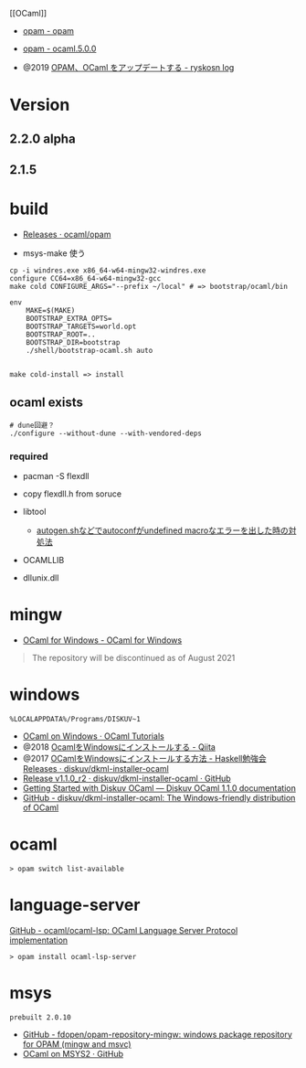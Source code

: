 [[OCaml]]

- [opam - opam](https://opam.ocaml.org/)
- [opam - ocaml.5.0.0](https://opam.ocaml.org/packages/ocaml/ocaml.5.0.0/)

- @2019 [OPAM、OCaml をアップデートする - ryskosn log](https://ryskosn.hatenadiary.com/entry/2019/03/21/181524)

# Version
## 2.2.0 alpha

## 2.1.5

# build
- [Releases · ocaml/opam](https://github.com/ocaml/opam/releases)

- msys-make 使う
```
cp -i windres.exe x86_64-w64-mingw32-windres.exe
configure CC64=x86_64-w64-mingw32-gcc
make cold CONFIGURE_ARGS="--prefix ~/local" # => bootstrap/ocaml/bin

env 
	MAKE=$(MAKE) 
	BOOTSTRAP_EXTRA_OPTS= 
	BOOTSTRAP_TARGETS=world.opt 
	BOOTSTRAP_ROOT=.. 
	BOOTSTRAP_DIR=bootstrap 
	./shell/bootstrap-ocaml.sh auto


make cold-install => install
```

## ocaml exists

```
# dune回避？
./configure --without-dune --with-vendored-deps
```

### required
- pacman -S flexdll
- copy flexdll.h from soruce
- libtool
	- [autogen.shなどでautoconfがundefined macroなエラーを出した時の対処法](https://rcmdnk.com/blog/2017/04/03/computer-linux/)

- OCAMLLIB
- dllunix.dll

# mingw
- [OCaml for Windows - OCaml for Windows](https://fdopen.github.io/opam-repository-mingw/)
>  The repository will be discontinued as of August 2021

# windows
`%LOCALAPPDATA%/Programs/DISKUV~1`
- [OCaml on Windows · OCaml Tutorials](https://ocaml.org/docs/ocaml-on-windows)
- @2018 [OcamlをWindowsにインストールする - Qiita](https://qiita.com/angeart/items/ba9721245558781e30d4)
- @2017 [OCamlをWindowsにインストールする方法 - Haskell勉強会](https://haskell.hatenablog.com/entry/How-to-install-OCaml-on-Windows)
[Releases · diskuv/dkml-installer-ocaml](https://github.com/diskuv/dkml-installer-ocaml/releases)
- [Release v1.1.0_r2 · diskuv/dkml-installer-ocaml · GitHub](https://github.com/diskuv/dkml-installer-ocaml/releases/tag/v1.1.0_r2)
- [Getting Started with Diskuv OCaml — Diskuv OCaml 1.1.0 documentation](https://diskuv-ocaml.gitlab.io/distributions/dkml/)
- [GitHub - diskuv/dkml-installer-ocaml: The Windows-friendly distribution of OCaml](https://github.com/diskuv/dkml-installer-ocaml#readme)

# ocaml

```
> opam switch list-available
```

# language-server
[GitHub - ocaml/ocaml-lsp: OCaml Language Server Protocol implementation](https://github.com/ocaml/ocaml-lsp)

```
> opam install ocaml-lsp-server
```

# msys
`prebuilt 2.0.10`
- [GitHub - fdopen/opam-repository-mingw: windows package repository for OPAM (mingw and msvc)](https://github.com/fdopen/opam-repository-mingw)
- [OCaml on MSYS2 · GitHub](https://gist.github.com/mnxn/93009346c1bd56f387daf28413152179)

